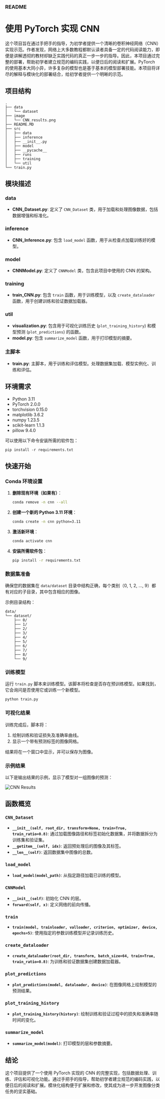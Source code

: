 ### README

# 使用 PyTorch 实现 CNN

这个项目旨在通过手把手的指导，为初学者提供一个清晰的卷积神经网络（CNN）实现示范。作者发现，网络上大多数教程都默认读者具备一定的代码阅读能力，即便是讲解透彻的教材却缺乏实践代码的真正一步一步的指导。因此，本项目通过完整的部署，帮助初学者建立规范的编码实践，以便日后的阅读和扩展。PyTorch 的使用基本大同小异，许多复杂的模型也是基于基本的模型部署技能。本项目将详尽的解释与模块化的部署结合，给初学者提供一个明晰的示范。

## 项目结构

```
.
├── data
│   └── dataset
├── image
│   └── CNN_results.png
├── README.MD
├── src
│   ├── data
│   ├── inference
│   ├── __init__.py
│   ├── model
│   ├── __pycache__
│   ├── runs
│   ├── training
│   └── util
└── train.py
```

## 模块描述

### data
- **CNN_Dataset.py**: 定义了 `CNN_Dataset` 类，用于加载和处理图像数据，包括数据增强和标准化。

### inference
- **CNN_Inference.py**: 包含 `load_model` 函数，用于从检查点加载训练好的模型。

### model
- **CNNModel.py**: 定义了 `CNNModel` 类，包含此项目中使用的 CNN 的架构。

### training
- **train_CNN.py**: 包含 `train` 函数，用于训练模型，以及 `create_dataloader` 函数，用于创建训练和验证数据加载器。

### util
- **visualization.py**: 包含用于可视化训练历史 (`plot_training_history`) 和模型预测 (`plot_predictions`) 的函数。
- **model.py**: 包含 `summarize_model` 函数，用于打印模型的摘要。

### 主脚本
- **train.py**: 主脚本，用于训练和评估模型。处理数据集加载、模型实例化、训练和评估。

## 环境需求

- Python 3.11
- PyTorch 2.0.0
- torchvision 0.15.0
- matplotlib 3.6.2
- numpy 1.23.5
- scikit-learn 1.1.3
- pillow 9.4.0

可以使用以下命令安装所需的软件包：
```
pip install -r requirements.txt
```

## 快速开始

### Conda 环境设置

1. **删除现有环境（如果有）**：
    ```bash
    conda remove -n cnn --all
    ```

2. **创建一个新的 Python 3.11 环境**：
    ```bash
    conda create -n cnn python=3.11
    ```

3. **激活新环境**：
    ```bash
    conda activate cnn
    ```

4. **安装所需软件包**：
    ```bash
    pip install -r requirements.txt
    ```

### 数据集准备

确保您的数据集在 `data/dataset` 目录中结构正确，每个类别（0, 1, 2, ..., 9）都有对应的子目录，其中包含相应的图像。

示例目录结构：

```
data/
└── dataset/
    ├── 0/
    ├── 1/
    ├── 2/
    ├── 3/
    ├── 4/
    ├── 5/
    ├── 6/
    ├── 7/
    ├── 8/
    └── 9/
```

### 训练模型

运行 `train.py` 脚本来训练模型。该脚本将检查是否存在预训练模型。如果找到，它会询问是否使用它或训练一个新模型。

```bash
python train.py
```

### 可视化结果

训练完成后，脚本将：
1. 绘制训练和验证损失及准确率曲线。
2. 显示一个带有预测标签的图像网格。

结果将在一个窗口中显示，并可以保存为图像。

### 示例结果

以下是输出结果的示例，显示了模型对一组图像的预测：

![CNN Results](image/CNN_results.png)

## 函数概览

### `CNN_Dataset`
- **`__init__(self, root_dir, transform=None, train=True, train_ratio=0.8)`**:
    通过加载图像路径和标签初始化数据集，并将数据拆分为训练集和验证集。
- **`__getitem__(self, idx)`**:
    返回预处理后的图像及其标签。
- **`__len__(self)`**:
    返回数据集中图像的总数。

### `load_model`
- **`load_model(model_path)`**:
    从指定路径加载已训练的模型。

### `CNNModel`
- **`__init__(self)`**:
    初始化 CNN 的层。
- **`forward(self, x)`**:
    定义网络的前向传播。

### `train`
- **`train(model, trainloader, valloader, criterion, optimizer, device, epochs=5)`**:
    使用指定的参数训练模型并记录训练历史。

### `create_dataloader`
- **`create_dataloader(root_dir, transform, batch_size=64, train=True, train_ratio=0.8)`**:
    为训练和验证数据集创建数据加载器。

### `plot_predictions`
- **`plot_predictions(model, dataloader, device)`**:
    在图像网格上绘制模型的预测结果。

### `plot_training_history`
- **`plot_training_history(history)`**:
    绘制训练和验证过程中的损失和准确率随时间的变化。

### `summarize_model`
- **`summarize_model(model)`**:
    打印模型的层和参数摘要。

## 结论

这个项目提供了一个使用 PyTorch 实现的 CNN 的完整实现，包括数据处理、训练、评估和可视化功能。通过手把手的指导，帮助初学者建立规范的编码实践，以便日后的阅读和扩展。模块化结构便于扩展和修改，使其成为进一步开发图像分类任务的坚实基础。
